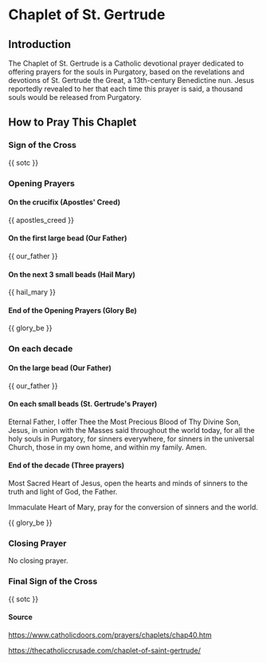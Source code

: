 # Chaplet of St. Gertrude

## Introduction

The Chaplet of St. Gertrude is a Catholic devotional prayer dedicated to offering prayers for the souls in Purgatory, based on the revelations and devotions of St. Gertrude the Great, a 13th-century Benedictine nun. Jesus reportedly revealed to her that each time this prayer is said, a thousand souls would be released from Purgatory.

## How to Pray This Chaplet

### Sign of the Cross

{{ sotc }}

### Opening Prayers

#### On the crucifix (Apostles' Creed)

{{ apostles_creed }}

#### On the first large bead (Our Father)

{{ our_father }}

#### On the next 3 small beads (Hail Mary)

{{ hail_mary }}

#### End of the Opening Prayers (Glory Be)

{{ glory_be }}

### On each decade

#### On the large bead (Our Father)

{{ our_father }}

#### On each small beads (St. Gertrude's Prayer)

Eternal Father, I offer Thee the Most Precious Blood of Thy Divine Son, Jesus, in union with the Masses said throughout the world today, for all the holy souls in Purgatory, for sinners everywhere, for sinners in the universal Church, those in my own home, and within my family. Amen.

#### End of the decade (Three prayers)

Most Sacred Heart of Jesus, open the hearts and minds of sinners to the truth and light of God, the Father.

Immaculate Heart of Mary, pray for the conversion of sinners and the world.

{{ glory_be }}

### Closing Prayer

No closing prayer.

### Final Sign of the Cross

{{ sotc }}

#### Source

https://www.catholicdoors.com/prayers/chaplets/chap40.htm

https://thecatholiccrusade.com/chaplet-of-saint-gertrude/
